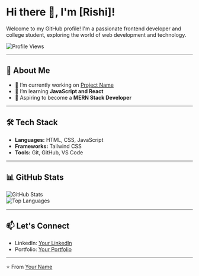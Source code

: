# Hi there 👋, I'm [Rishi]!

Welcome to my GitHub profile! I'm a passionate frontend developer and college student, exploring the world of web development and technology.

![Profile Views](https://komarev.com/ghpvc/?username=Rishi06x&color=brightgreen)

---

## 🚀 About Me

- 🔭 I’m currently working on [Project Name](https://github.com/username/project-name)
- 🌱 I’m learning **JavaScript and React**  
- 🎯 Aspiring to become a **MERN Stack Developer**  

---

## 🛠️ Tech Stack

- **Languages:** HTML, CSS, JavaScript  
- **Frameworks:** Tailwind CSS 
- **Tools:**  Git, GitHub, VS Code  

---

## 📊 GitHub Stats

![GitHub Stats](https://github-readme-stats.vercel.app/api?username=Rishi06x&show_icons=true&theme=radical)  
![Top Languages](https://github-readme-stats.vercel.app/api/top-langs/?username=Rishi06x&layout=compact&theme=radical)

---

## 📫 Let's Connect

- LinkedIn: [Your LinkedIn](https://linkedin.com/in/your-profile)  
- Portfolio: [Your Portfolio](https://your-portfolio-link.com)  

---

⭐️ From [Your Name](https://github.com/username)

